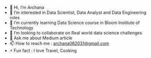 - 👋 Hi, I’m Archana
- 👀 I’m interested in Data Scientist, Data Analyst and Data Engineering roles
- 🌱 I’m currently learning Data Science course in Bloom Institute of Technology
- 💞️ I’m looking to collaborate on Real world data science challenges
- 💬 Ask me about Medium article
- 📫 How to reach me : archana062031@gmail.com
- ⚡ Fun fact : I love Travel, Cooking

<!---
archana062031/archana062031 is a ✨ special ✨ repository because its `README.md` (this file) appears on your GitHub profile.
You can click the Preview link to take a look at your changes.
--->
